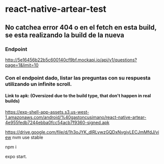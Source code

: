 # react-native-artear-test

## No catchea error 404 o en el fetch en esta build, se esta realizando la build de la nueva

### Endpoint
  http://5e16456b22b5c600140cf9bf.mockapi.io/api/v1/questions?page=1&limit=10

### Con el endpoint dado, listar las preguntas con su respuesta utilizando un infinite scroll.

#### Link to apk: (Oversized due to the build type, that don't happen in real builds) 
https://exp-shell-app-assets.s3.us-west-1.amazonaws.com/android/%40gastoncusimano/react-native-artear-4e955fedb7244ebba0fcc54acb7f9360-signed.apk

https://drive.google.com/file/d/1h3oJYK_dIRLywzGQDxNvgjyLECJmMfdJ/view
nvm use stable

npm i

expo start.

